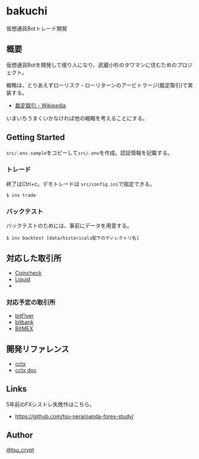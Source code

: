 bakuchi
===

仮想通貨Botトレード開発

## 概要

仮想通貨Botを開発して億り人になり、武蔵小杉のタワマンに住むためのプロジェクト。

戦略は、とりあえずローリスク・ローリターンのアービトラージ(裁定取引)で実装する。

* [裁定取引 \- Wikipedia](https://ja.wikipedia.org/wiki/%E8%A3%81%E5%AE%9A%E5%8F%96%E5%BC%95)

いまいちうまくいかなければ他の戦略を考えることにする。

## Getting Started

`src/.env.sample`をコピーして`src/.env`を作成。認証情報を記載する。


### トレード

終了はCtrl+c。デモトレードは `src/config.ini`で指定できる。

```
$ inv trade
```

### バックテスト

バックテストのためには、事前にデータを用意する。

```
$ inv backtest [data/historicals配下のディレクトリ名]
```

## 対応した取引所

* [Coincheck](https://coincheck.com/ja/)
* [Liquid](https://www.liquid.com/ja/)
* 

### 対応予定の取引所

* [bitFlyer](https://bitflyer.com/ja-jp/)
* [bitbank](https://bitbank.cc/)
* [BitMEX](https://www.bitmex.com/)

## 開発リファレンス

* [cctx](https://github.com/ccxt/ccxt)
* [cctx doc](https://github.com/ccxt/ccxt/wiki)

## Links

5年前のFXシストレ失敗作はこちら。

* https://github.com/tsu-nera/oanda-forex-study/

## Author

[@tsu_crypt](https://twitter.com/tsu_crypt)
